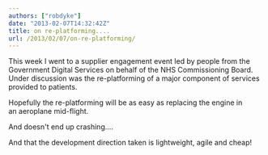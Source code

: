 ```yaml
---
authors: ["robdyke"]
date: "2013-02-07T14:32:42Z"
title: on re-platforming....
url: /2013/02/07/on-re-platforming/
---
```

This week I went to a supplier engagement event led by people from the Government Digital Services on behalf of the NHS Commissioning Board. Under discussion was the re-platforming of a major component of services provided to patients.

Hopefully the re-platforming will be as easy as replacing the engine in an aeroplane mid-flight.

And doesn't end up crashing....

And that the development direction taken is lightweight, agile and cheap!